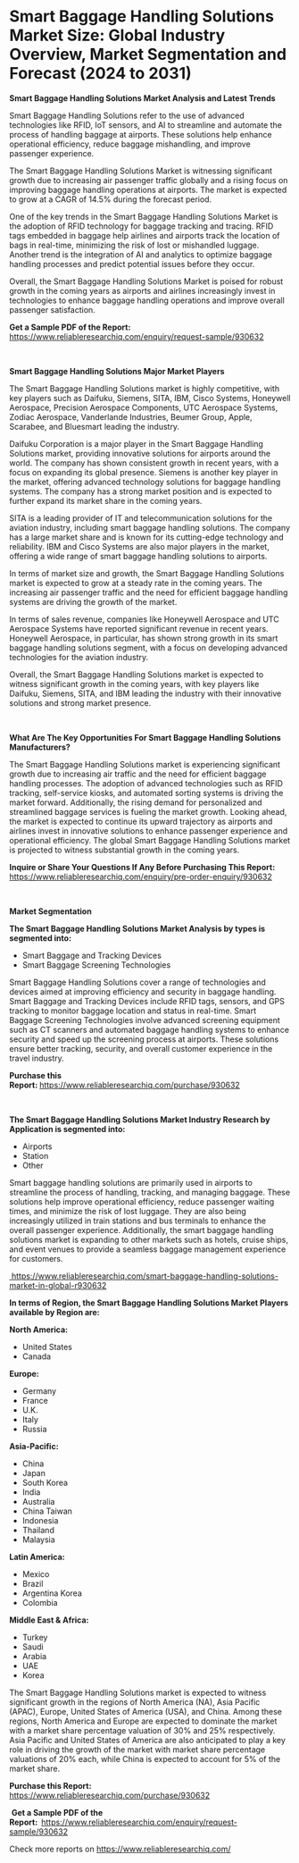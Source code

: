 <p><h1>Smart Baggage Handling Solutions Market Size: Global Industry Overview, Market Segmentation and Forecast (2024 to 2031)</h1></p><p><strong>Smart Baggage Handling Solutions Market Analysis and Latest Trends</strong></p>
<p><p>Smart Baggage Handling Solutions refer to the use of advanced technologies like RFID, IoT sensors, and AI to streamline and automate the process of handling baggage at airports. These solutions help enhance operational efficiency, reduce baggage mishandling, and improve passenger experience.</p><p>The Smart Baggage Handling Solutions Market is witnessing significant growth due to increasing air passenger traffic globally and a rising focus on improving baggage handling operations at airports. The market is expected to grow at a CAGR of 14.5% during the forecast period.</p><p>One of the key trends in the Smart Baggage Handling Solutions Market is the adoption of RFID technology for baggage tracking and tracing. RFID tags embedded in baggage help airlines and airports track the location of bags in real-time, minimizing the risk of lost or mishandled luggage. Another trend is the integration of AI and analytics to optimize baggage handling processes and predict potential issues before they occur.</p><p>Overall, the Smart Baggage Handling Solutions Market is poised for robust growth in the coming years as airports and airlines increasingly invest in technologies to enhance baggage handling operations and improve overall passenger satisfaction.</p></p>
<p><strong>Get a Sample PDF of the Report:&nbsp;</strong> <a href="https://www.reliableresearchiq.com/enquiry/request-sample/930632">https://www.reliableresearchiq.com/enquiry/request-sample/930632</a></p>
<p>&nbsp;</p>
<p><strong>Smart Baggage Handling Solutions Major Market Players</strong></p>
<p><p>The Smart Baggage Handling Solutions market is highly competitive, with key players such as Daifuku, Siemens, SITA, IBM, Cisco Systems, Honeywell Aerospace, Precision Aerospace Components, UTC Aerospace Systems, Zodiac Aerospace, Vanderlande Industries, Beumer Group, Apple, Scarabee, and Bluesmart leading the industry.</p><p>Daifuku Corporation is a major player in the Smart Baggage Handling Solutions market, providing innovative solutions for airports around the world. The company has shown consistent growth in recent years, with a focus on expanding its global presence. Siemens is another key player in the market, offering advanced technology solutions for baggage handling systems. The company has a strong market position and is expected to further expand its market share in the coming years.</p><p>SITA is a leading provider of IT and telecommunication solutions for the aviation industry, including smart baggage handling solutions. The company has a large market share and is known for its cutting-edge technology and reliability. IBM and Cisco Systems are also major players in the market, offering a wide range of smart baggage handling solutions to airports.</p><p>In terms of market size and growth, the Smart Baggage Handling Solutions market is expected to grow at a steady rate in the coming years. The increasing air passenger traffic and the need for efficient baggage handling systems are driving the growth of the market.</p><p>In terms of sales revenue, companies like Honeywell Aerospace and UTC Aerospace Systems have reported significant revenue in recent years. Honeywell Aerospace, in particular, has shown strong growth in its smart baggage handling solutions segment, with a focus on developing advanced technologies for the aviation industry.</p><p>Overall, the Smart Baggage Handling Solutions market is expected to witness significant growth in the coming years, with key players like Daifuku, Siemens, SITA, and IBM leading the industry with their innovative solutions and strong market presence.</p></p>
<p>&nbsp;</p>
<p><strong>What Are The Key Opportunities For Smart Baggage Handling Solutions Manufacturers?</strong></p>
<p><p>The Smart Baggage Handling Solutions market is experiencing significant growth due to increasing air traffic and the need for efficient baggage handling processes. The adoption of advanced technologies such as RFID tracking, self-service kiosks, and automated sorting systems is driving the market forward. Additionally, the rising demand for personalized and streamlined baggage services is fueling the market growth. Looking ahead, the market is expected to continue its upward trajectory as airports and airlines invest in innovative solutions to enhance passenger experience and operational efficiency. The global Smart Baggage Handling Solutions market is projected to witness substantial growth in the coming years.</p></p>
<p><strong>Inquire or Share Your Questions If Any Before Purchasing This Report:</strong> <a href="https://www.reliableresearchiq.com/enquiry/pre-order-enquiry/930632">https://www.reliableresearchiq.com/enquiry/pre-order-enquiry/930632</a></p>
<p>&nbsp;</p>
<p><strong>Market Segmentation</strong></p>
<p><strong>The Smart Baggage Handling Solutions Market Analysis by types is segmented into:</strong></p>
<p><ul><li>Smart Baggage and Tracking Devices</li><li>Smart Baggage Screening Technologies</li></ul></p>
<p><p>Smart Baggage Handling Solutions cover a range of technologies and devices aimed at improving efficiency and security in baggage handling. Smart Baggage and Tracking Devices include RFID tags, sensors, and GPS tracking to monitor baggage location and status in real-time. Smart Baggage Screening Technologies involve advanced screening equipment such as CT scanners and automated baggage handling systems to enhance security and speed up the screening process at airports. These solutions ensure better tracking, security, and overall customer experience in the travel industry.</p></p>
<p><strong>Purchase this Report:&nbsp;</strong><a href="https://www.reliableresearchiq.com/purchase/930632">https://www.reliableresearchiq.com/purchase/930632</a></p>
<p>&nbsp;</p>
<p><strong>The Smart Baggage Handling Solutions Market Industry Research by Application is segmented into:</strong></p>
<p><ul><li>Airports</li><li>Station</li><li>Other</li></ul></p>
<p><p>Smart baggage handling solutions are primarily used in airports to streamline the process of handling, tracking, and managing baggage. These solutions help improve operational efficiency, reduce passenger waiting times, and minimize the risk of lost luggage. They are also being increasingly utilized in train stations and bus terminals to enhance the overall passenger experience. Additionally, the smart baggage handling solutions market is expanding to other markets such as hotels, cruise ships, and event venues to provide a seamless baggage management experience for customers.</p></p>
<p><a href="https://www.reliableresearchiq.com/smart-baggage-handling-solutions-market-in-global-r930632">&nbsp;https://www.reliableresearchiq.com/smart-baggage-handling-solutions-market-in-global-r930632</a></p>
<p><strong>In terms of Region, the Smart Baggage Handling Solutions Market Players available by Region are:</strong></p>
<p>
    <p> <strong> North America: </strong>
        <ul>
            <li>United States</li>
            <li>Canada</li>
        </ul>
        </p> 
    <p> <strong> Europe: </strong>
        <ul>
            <li>Germany</li>
            <li>France</li>
            <li>U.K.</li>
            <li>Italy</li>
            <li>Russia</li>
        </ul>
        </p> 
    <p> <strong> Asia-Pacific: </strong>
        <ul>
            <li>China</li>
            <li>Japan</li>
            <li>South Korea</li>
            <li>India</li>
            <li>Australia</li>
            <li>China Taiwan</li>
            <li>Indonesia</li>
            <li>Thailand</li>
            <li>Malaysia</li>
        </ul>
        </p> 
    <p> <strong> Latin America: </strong>
        <ul>
            <li>Mexico</li>
            <li>Brazil</li>
            <li>Argentina Korea</li>
            <li>Colombia</li>
        </ul>
        </p> 
    <p> <strong> Middle East & Africa: </strong>
        <ul>
            <li>Turkey</li>
            <li>Saudi</li>
            <li>Arabia</li>
            <li>UAE</li>
            <li>Korea</li>
        </ul>
    </p>
    </p>
<p><p>The Smart Baggage Handling Solutions market is expected to witness significant growth in the regions of North America (NA), Asia Pacific (APAC), Europe, United States of America (USA), and China. Among these regions, North America and Europe are expected to dominate the market with a market share percentage valuation of 30% and 25% respectively. Asia Pacific and United States of America are also anticipated to play a key role in driving the growth of the market with market share percentage valuations of 20% each, while China is expected to account for 5% of the market share.</p></p>
<p><strong>Purchase this Report: </strong><a href="https://www.reliableresearchiq.com/purchase/930632">https://www.reliableresearchiq.com/purchase/930632</a></p>
<p>&nbsp;<strong>Get a Sample PDF of the Report:&nbsp;&nbsp;</strong><a href="https://www.reliableresearchiq.com/enquiry/request-sample/930632">https://www.reliableresearchiq.com/enquiry/request-sample/930632</a></p>
<p><strong></strong></p>
<p>Check more reports on <a href="https://www.reliableresearchiq.com/">https://www.reliableresearchiq.com/</a></p>
